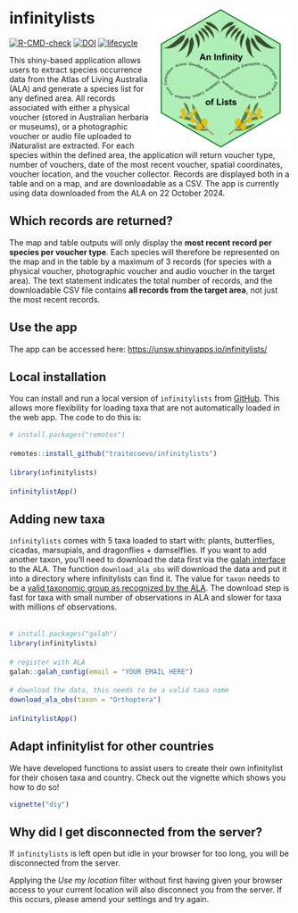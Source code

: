 
<!-- README.md is generated from README.Rmd. Please edit that file -->

# infinitylists <img src="inst/figs/infinitylist_hex.png" align="right" alt="" width="250" />

<!-- badges: start -->

[![R-CMD-check](https://github.com/traitecoevo/infinitylists/actions/workflows/R-CMD-check.yaml/badge.svg)](https://github.com/traitecoevo/infinitylists/actions/workflows/R-CMD-check.yaml)
[![DOI](https://zenodo.org/badge/DOI/10.5281/zenodo.12677594.svg)](https://doi.org/10.5281/zenodo.12677594)
[![lifecycle](https://img.shields.io/badge/lifecycle-stable-brightgreen.svg)](https://lifecycle.r-lib.org/articles/stages.html#stable)
<!-- badges: end -->

This shiny-based application allows users to extract species occurrence
data from the Atlas of Living Australia (ALA) and generate a species
list for any defined area. All records associated with either a physical
voucher (stored in Australian herbaria or museums), or a photographic
voucher or audio file uploaded to iNaturalist are extracted. For each
species within the defined area, the application will return voucher
type, number of vouchers, date of the most recent voucher, spatial
coordinates, voucher location, and the voucher collector. Records are
displayed both in a table and on a map, and are downloadable as a CSV.
The app is currently using data downloaded from the ALA on 22 October
2024.

## Which records are returned?

The map and table outputs will only display the **most recent record per
species per voucher type**. Each species will therefore be represented
on the map and in the table by a maximum of 3 records (for species with
a physical voucher, photographic voucher and audio voucher in the target
area). The text statement indicates the total number of records, and the
downloadable CSV file contains **all records from the target area**, not
just the most recent records.

## Use the app

The app can be accessed here: <https://unsw.shinyapps.io/infinitylists/>

## Local installation

You can install and run a local version of `infinitylists` from
[GitHub](https://github.com/traitecoevo/infinitylists). This allows more
flexibility for loading taxa that are not automatically loaded in the
web app. The code to do this is:

``` r
# install.packages("remotes")

remotes::install_github("traitecoevo/infinitylists")

library(infinitylists)

infinitylistApp()
```

## Adding new taxa

`infinitylists` comes with 5 taxa loaded to start with: plants,
butterflies, cicadas, marsupials, and dragonflies + damselflies. If you
want to add another taxon, you’ll need to download the data first via
the [galah interface](https://github.com/AtlasOfLivingAustralia/galah-R)
to the ALA. The function `download_ala_obs` will download the data and
put it into a directory where infinitylists can find it. The value for
`taxon` needs to be a [valid taxonomic group as recognized by the
ALA](https://support.ala.org.au/support/solutions/articles/6000261677-taxonomy-a-species-filing-system).
The download step is fast for taxa with small number of observations in
ALA and slower for taxa with millions of observations.

``` r

# install.packages("galah")
library(infinitylists)

# register with ALA
galah::galah_config(email = "YOUR EMAIL HERE")

# download the data, this needs to be a valid taxa name
download_ala_obs(taxon = "Orthoptera")

infinitylistApp()
```

## Adapt infinitylist for other countries

We have developed functions to assist users to create their own
infinitylist for their chosen taxa and country. Check out the vignette
which shows you how to do so!

``` r
vignette("diy")
```

## Why did I get disconnected from the server?

If `infinitylists` is left open but idle in your browser for too long,
you will be disconnected from the server.

Applying the *Use my location* filter without first having given your
browser access to your current location will also disconnect you from
the server. If this occurs, please amend your settings and try again.
